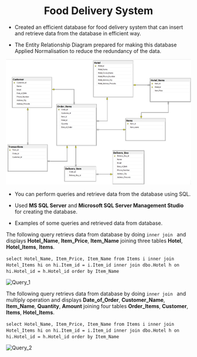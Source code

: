 <h1 align="center">
 Food Delivery System
</h1>

- Created an efficient database for food delivery system that can insert and retrieve data from the database in efficient way.

- The Entity Relationship Diagram prepared for making this database Applied Normalisation to reduce the redundancy of the data.

![ER](/Screenshots/ER_Diagram.jpg)

- You can perform queries and retrieve data from the database using SQL.

- Used **MS SQL Server** and **Microsoft SQL Server Management Studio** for creating the database.

- Examples of some queries and retrieved data from database.

The following query retrievs data from database by doing ```inner join ``` and displays **Hotel_Name**, **Item_Price**, **Item_Name** joining three tables **Hotel**, **Hotel_Items**, **Items**.

```select Hotel_Name, Item_Price, Item_Name from Items i inner join Hotel_Items hi on hi.Item_id = i.Item_id inner join dbo.Hotel h on hi.Hotel_id = h.Hotel_id order by Item_Name ```

![Query_1](/Screenshots/Query_Example_1.png)

The following query retrievs data from database by doing ```inner join ``` and multiply operation and displays **Date_of_Order**, **Customer_Name**, **Item_Name**, **Quantity**, **Amount** joining four tables **Order_Items**, **Customer**, **Items**, **Hotel_Items**.

```select Hotel_Name, Item_Price, Item_Name from Items i inner join Hotel_Items hi on hi.Item_id = i.Item_id inner join dbo.Hotel h on hi.Hotel_id = h.Hotel_id order by Item_Name ```

![Query_2](/Screenshots/Query_Example_2.png)

